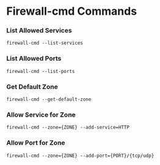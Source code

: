 # Firewall-cmd Commands

### List Allowed Services
`firewall-cmd --list-services`

### List Allowed Ports
`firewall-cmd --list-ports`

### Get Default Zone
`firewall-cmd --get-default-zone`

### Allow Service for Zone
`firewall-cmd --zone={ZONE} --add-service=HTTP`

### Allow Port for Zone
`firewall-cmd --zone={ZONE} --add-port={PORT}/{tcp/udp}`

